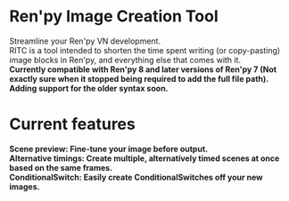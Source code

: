 # Ren'py Image Creation Tool
Streamline your Ren'py VN development.<br>
RITC is a tool intended to shorten the time spent writing (or copy-pasting) image blocks in Ren'py, and everything else that comes with it.<br>
<strong>Currently compatible with Ren'py 8 and later versions of Ren'py 7 (Not exactly sure when it stopped being required to add the full file path).<br> Adding support for the older syntax soon.

# <strong>Current features</strong><br>
<strong>Scene preview:</strong> Fine-tune your image before output.<br>
<strong>Alternative timings</strong>: Create multiple, alternatively timed scenes at once based on the same frames.<br>
<strong>ConditionalSwitch</strong>: Easily create ConditionalSwitches off your new images.<br>
